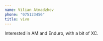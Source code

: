 ```yaml
---
name: Vilian Atmadzhov
phone: "075123456"
title: vivo
---
```

Interested in AM and Enduro, with a bit of XC.